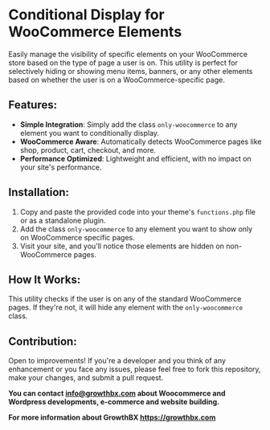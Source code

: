 <h1>Conditional Display for WooCommerce Elements</h1><p>Easily manage the visibility of specific elements on your WooCommerce store based on the type of page a user is on. This utility is perfect for selectively hiding or showing menu items, banners, or any other elements based on whether the user is on a WooCommerce-specific page.</p><h2>Features:</h2><ul><li><strong>Simple Integration</strong>: Simply add the class <code>only-woocommerce</code> to any element you want to conditionally display.</li><li><strong>WooCommerce Aware</strong>: Automatically detects WooCommerce pages like shop, product, cart, checkout, and more.</li><li><strong>Performance Optimized</strong>: Lightweight and efficient, with no impact on your site's performance.</li></ul><h2>Installation:</h2><ol><li>Copy and paste the provided code into your theme's <code>functions.php</code> file or as a standalone plugin.</li><li>Add the class <code>only-woocommerce</code> to any element you want to show only on WooCommerce specific pages.</li><li>Visit your site, and you'll notice those elements are hidden on non-WooCommerce pages.</li></ol><h2>How It Works:</h2><p>This utility checks if the user is on any of the standard WooCommerce pages. If they're not, it will hide any element with the <code>only-woocommerce</code> class.</p><h2>Contribution:</h2><p>Open to improvements! If you're a developer and you think of any enhancement or you face any issues, please feel free to fork this repository, make your changes, and submit a pull request.</p>

<p><strong>You can contact <a href="mailto:info@growthbx.com">info@growthbx.com</a> about Woocommerce and Wordpress developments, e-commerce and website building.</strong></p>

<p><strong>For more information about GrowthBX <a href="https://growthbx.com" rel="nofollow">https://growthbx.com</a></strong></p>
